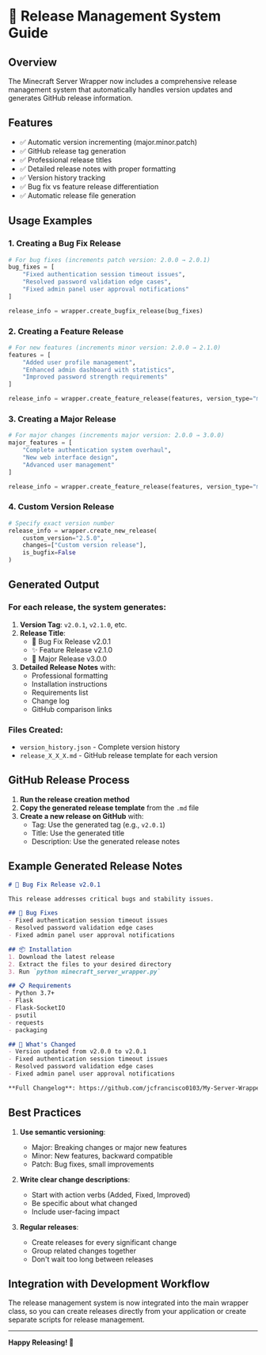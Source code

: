 # 🚀 Release Management System Guide

## Overview
The Minecraft Server Wrapper now includes a comprehensive release management system that automatically handles version updates and generates GitHub release information.

## Features
- ✅ Automatic version incrementing (major.minor.patch)
- ✅ GitHub release tag generation
- ✅ Professional release titles
- ✅ Detailed release notes with proper formatting
- ✅ Version history tracking
- ✅ Bug fix vs feature release differentiation
- ✅ Automatic release file generation

## Usage Examples

### 1. Creating a Bug Fix Release
```python
# For bug fixes (increments patch version: 2.0.0 → 2.0.1)
bug_fixes = [
    "Fixed authentication session timeout issues",
    "Resolved password validation edge cases",
    "Fixed admin panel user approval notifications"
]

release_info = wrapper.create_bugfix_release(bug_fixes)
```

### 2. Creating a Feature Release
```python
# For new features (increments minor version: 2.0.0 → 2.1.0)
features = [
    "Added user profile management",
    "Enhanced admin dashboard with statistics",
    "Improved password strength requirements"
]

release_info = wrapper.create_feature_release(features, version_type="minor")
```

### 3. Creating a Major Release
```python
# For major changes (increments major version: 2.0.0 → 3.0.0)
major_features = [
    "Complete authentication system overhaul",
    "New web interface design",
    "Advanced user management"
]

release_info = wrapper.create_feature_release(features, version_type="major")
```

### 4. Custom Version Release
```python
# Specify exact version number
release_info = wrapper.create_new_release(
    custom_version="2.5.0",
    changes=["Custom version release"],
    is_bugfix=False
)
```

## Generated Output

### For each release, the system generates:

1. **Version Tag**: `v2.0.1`, `v2.1.0`, etc.
2. **Release Title**: 
   - 🐛 Bug Fix Release v2.0.1
   - ✨ Feature Release v2.1.0  
   - 🚀 Major Release v3.0.0
3. **Detailed Release Notes** with:
   - Professional formatting
   - Installation instructions
   - Requirements list
   - Change log
   - GitHub comparison links

### Files Created:
- `version_history.json` - Complete version history
- `release_X_X_X.md` - GitHub release template for each version

## GitHub Release Process

1. **Run the release creation method**
2. **Copy the generated release template** from the `.md` file
3. **Create a new release on GitHub** with:
   - Tag: Use the generated tag (e.g., `v2.0.1`)
   - Title: Use the generated title
   - Description: Use the generated release notes

## Example Generated Release Notes

```markdown
# 🐛 Bug Fix Release v2.0.1

This release addresses critical bugs and stability issues.

## 🐛 Bug Fixes
- Fixed authentication session timeout issues
- Resolved password validation edge cases
- Fixed admin panel user approval notifications

## 📦 Installation
1. Download the latest release
2. Extract the files to your desired directory
3. Run `python minecraft_server_wrapper.py`

## 📋 Requirements
- Python 3.7+
- Flask
- Flask-SocketIO
- psutil
- requests
- packaging

## 🔄 What's Changed
- Version updated from v2.0.0 to v2.0.1
- Fixed authentication session timeout issues
- Resolved password validation edge cases
- Fixed admin panel user approval notifications

**Full Changelog**: https://github.com/jcfrancisco0103/My-Server-Wrapper/compare/v2.0.0...v2.0.1
```

## Best Practices

1. **Use semantic versioning**:
   - Major: Breaking changes or major new features
   - Minor: New features, backward compatible
   - Patch: Bug fixes, small improvements

2. **Write clear change descriptions**:
   - Start with action verbs (Added, Fixed, Improved)
   - Be specific about what changed
   - Include user-facing impact

3. **Regular releases**:
   - Create releases for every significant change
   - Group related changes together
   - Don't wait too long between releases

## Integration with Development Workflow

The release management system is now integrated into the main wrapper class, so you can create releases directly from your application or create separate scripts for release management.

---

**Happy Releasing! 🎉**